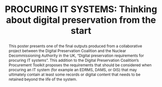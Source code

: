 ---
abstract: This poster presents one of the final outputs produced from a collaborative
  project between the Digital Preservation Coalition and the Nuclear Decommissioning
  Authority in the UK, “Digital preservation requirements for procuring IT systems”.
  This addition to the Digital Preservation Coalition’s Procurement Toolkit proposes
  the requirements that should be considered when procuring an IT system (for example
  an EDRMS, DAMS, or GIS) that may ultimately contain at least some records or digital
  content that needs to be retained beyond the life of the system.
creators:
- Popham, Michael
- Mitcham, Jenny
- Wheatley, Paul
date: null
document_url: https://www.ideals.illinois.edu/items/128269/bitstreams/428903/data.pdf
grand_parent: iPRES
institutions: []
keywords:
- procurement
- it systems
- data export
landing_page_url: https://hdl.handle.net/2142/121065
language: eng
layout: publication
license: CC-BY 4.0 International
notes_url: null
parent: iPRES 2023
presentation_url: null
size: null
source_name: iPRES
title: 'PROCURING IT SYSTEMS: Thinking about digital preservation from the start'
type: unknown
year: 2023
---